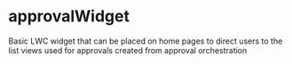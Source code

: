 # approvalWidget

Basic LWC widget that can be placed on home pages to direct users to the list views used for approvals created from approval orchestration
